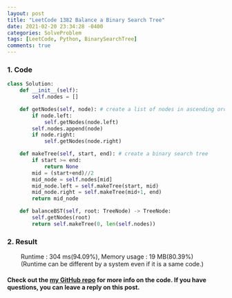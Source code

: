 ```yaml
---
layout: post
title: "LeetCode 1382 Balance a Binary Search Tree"
date: 2021-02-20 23:34:28 -0400
categories: SolveProblem
tags: [LeetCode, Python, BinarySearchTree]
comments: true
---
```


### 1. Code
```python
class Solution:
    def __init__(self):
        self.nodes = []

    def getNodes(self, node): # create a list of nodes in ascending order of node values.
        if node.left:
            self.getNodes(node.left)
        self.nodes.append(node)
        if node.right:
            self.getNodes(node.right)

    def makeTree(self, start, end): # create a binary search tree
        if start >= end:
            return None
        mid = (start+end)//2
        mid_node = self.nodes[mid]
        mid_node.left = self.makeTree(start, mid)
        mid_node.right = self.makeTree(mid+1, end)
        return mid_node

    def balanceBST(self, root: TreeNode) -> TreeNode:
        self.getNodes(root)
        return self.makeTree(0, len(self.nodes))
```

### 2. Result
&nbsp;&nbsp;&nbsp;&nbsp;&nbsp;&nbsp;&nbsp;&nbsp;Runtime : 304 ms(94.09%), Memory usage : 19 MB(80.39%)  
&nbsp;&nbsp;&nbsp;&nbsp;&nbsp;&nbsp;&nbsp;&nbsp;(Runtime can be different by a system even if it is a same code.)

#### Check out the [my GitHub repo][hyuk-gh] for more info on the code. If you have questions, you can leave a reply on this post.
[hyuk-gh]: https://github.com/dlgur1994/StudyAlgorithms
